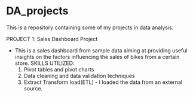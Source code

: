 # DA_projects
This is a repository containing some of my projects in data analysis.

PROJECT 1: Sales Dashboard Project
- This is a sales dashboard from sample data aiming at providing useful insights on the factors influencing the sales of bikes from a certain store.
SKILLS UTILIZED: 
  1. Pivot tables and pivot charts
  2. Data cleaning and data validation techniques
  3. Extract Transform load(ETL) - I loaded the data from an external source.
